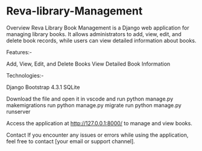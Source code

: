 # Reva-library-Management

Overview
Reva Library Book Management is a Django web application for managing library books. It allows administrators to add, view, edit, and delete book records, while users can view detailed information about books.

Features:-

Add, View, Edit, and Delete Books
View Detailed Book Information

Technologies:-

Django
Bootstrap 4.3.1
SQLite

Download the file and open it in vscode and run python manage.py makemigrations
run python manage.py migrate
run python manage.py runserver

Access the application at http://127.0.0.1:8000/ to manage and view books.

Contact
If you encounter any issues or errors while using the application, feel free to contact [your email or support channel].
